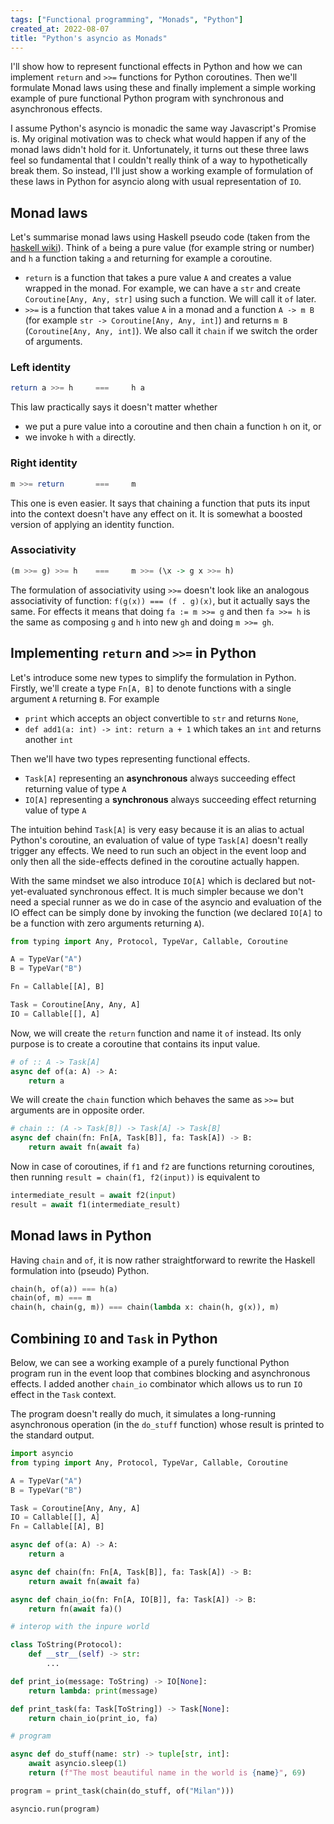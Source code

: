```yaml
---
tags: ["Functional programming", "Monads", "Python"]
created_at: 2022-08-07
title: "Python's asyncio as Monads"
---
```


I'll show how to represent functional effects in Python and how we can implement `return` and `>>=` functions for Python coroutines. Then we'll formulate Monad laws using these and finally implement a simple working example of pure functional Python program with synchronous and asynchronous effects.

I assume Python's asyncio is monadic the same way Javascript's Promise is. My original motivation was to check what would happen if any of the monad laws didn't hold for it. Unfortunately, it turns out these three laws feel so fundamental that I couldn't really think of a way to hypothetically break them. So instead, I'll just show a working example of formulation of these laws in Python for asyncio along with usual representation of `IO`.

## Monad laws

Let's summarise monad laws using Haskell pseudo code (taken from the [haskell wiki](https://wiki.haskell.org/Monad_laws)). Think of `a` being a pure value (for example string or number) and `h` a function taking `a` and returning for example a coroutine.

- `return` is a function that takes a pure value `A` and creates a value wrapped in the monad. For example, we can have a `str` and create `Coroutine[Any, Any, str]` using such a function. We will call it `of` later.
- `>>=` is a function that takes value `A` in a monad and a function `A -> m B` (for example `str -> Coroutine[Any, Any, int]`) and returns `m B` (`Coroutine[Any, Any, int]`). We also call it `chain` if we switch the order of arguments.

### Left identity

```haskell
return a >>= h     ===     h a
```

This law practically says it doesn't matter whether

- we put a pure value into a coroutine and then chain a function `h` on it, or
- we invoke `h` with `a` directly.

### Right identity

```haskell
m >>= return       ===     m
```

This one is even easier. It says that chaining a function that puts its input into the context doesn't have any effect on it. It is somewhat a boosted version of applying an identity function.

### Associativity

```haskell
(m >>= g) >>= h    ===     m >>= (\x -> g x >>= h)
```

The formulation of associativity using `>>=` doesn't look like an analogous associativity of function: `f(g(x)) === (f . g)(x)`, but it actually says the same. For effects it means that doing `fa := m >>= g` and then `fa >>= h` is the same as composing `g` and `h` into new `gh` and doing `m >>= gh`.

## Implementing `return` and `>>=` in Python

Let's introduce some new types to simplify the formulation in Python. Firstly, we'll create a type `Fn[A, B]` to denote functions with a single argument `A` returning `B`. For example

- `print` which accepts an object convertible to `str` and returns `None`,
- `def add1(a: int) -> int: return a + 1`  which takes an `int` and returns another `int`

Then we'll have two types representing functional effects.

- `Task[A]` representing an **asynchronous** always succeeding effect returning value of type `A`
- `IO[A]` representing a **synchronous** always succeeding effect returning value of type `A`

The intuition behind `Task[A]` is very easy because it is an alias to actual Python's coroutine, an evaluation of value of type `Task[A]` doesn't really trigger any effects. We need to run such an object in the event loop and only then all the side-effects defined in the coroutine actually happen.

With the same mindset we also introduce `IO[A]` which is declared but not-yet-evaluated synchronous effect. It is much simpler because we don't need a special runner as we do in case of the asyncio and evaluation of the IO effect can be simply done by invoking the function (we declared `IO[A]` to be a function with zero arguments returning `A`).

```python
from typing import Any, Protocol, TypeVar, Callable, Coroutine

A = TypeVar("A")
B = TypeVar("B")

Fn = Callable[[A], B]

Task = Coroutine[Any, Any, A]
IO = Callable[[], A]
```

Now, we will create the `return` function and name it `of` instead. Its only purpose is to create a coroutine that contains its input value.

```python
# of :: A -> Task[A]
async def of(a: A) -> A:
    return a
```

We will create the `chain` function which behaves the same as `>>=` but arguments are in opposite order.

```python
# chain :: (A -> Task[B]) -> Task[A] -> Task[B]
async def chain(fn: Fn[A, Task[B]], fa: Task[A]) -> B:
    return await fn(await fa)
```

Now in case of coroutines, if `f1` and `f2` are functions returning coroutines, then running `result = chain(f1, f2(input))` is equivalent to

```python
intermediate_result = await f2(input)
result = await f1(intermediate_result)
```

## Monad laws in Python

Having `chain` and `of`, it is now rather straightforward to rewrite the Haskell formulation into (pseudo) Python.

```python
chain(h, of(a)) === h(a)
chain(of, m) === m
chain(h, chain(g, m)) === chain(lambda x: chain(h, g(x)), m)
```

## Combining `IO` and `Task` in Python

Below, we can see a working example of a purely functional Python program run in the event loop that combines blocking and asynchronous effects. I added another `chain_io` combinator which allows us to run `IO` effect in the `Task` context.

The program doesn't really do much, it simulates a long-running asynchronous operation (in the `do_stuff` function) whose result is printed to the standard output.

```python
import asyncio
from typing import Any, Protocol, TypeVar, Callable, Coroutine

A = TypeVar("A")
B = TypeVar("B")

Task = Coroutine[Any, Any, A]
IO = Callable[[], A]
Fn = Callable[[A], B]

async def of(a: A) -> A:
    return a

async def chain(fn: Fn[A, Task[B]], fa: Task[A]) -> B:
    return await fn(await fa)

async def chain_io(fn: Fn[A, IO[B]], fa: Task[A]) -> B:
    return fn(await fa)()

# interop with the inpure world

class ToString(Protocol):
    def __str__(self) -> str:
        ...

def print_io(message: ToString) -> IO[None]:
    return lambda: print(message)

def print_task(fa: Task[ToString]) -> Task[None]:
    return chain_io(print_io, fa)

# program

async def do_stuff(name: str) -> tuple[str, int]:
    await asyncio.sleep(1)
    return (f"The most beautiful name in the world is {name}", 69)

program = print_task(chain(do_stuff, of("Milan")))

asyncio.run(program)
```
